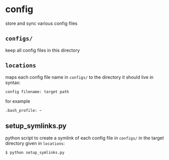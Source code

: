 # config
store and sync various config files

## `configs/`
keep all config files in this directory

## `locations`
maps each config file name in `configs/` to the directory it should live in
syntax:
```
config filename: target path
```
for example
```
.bash_profile: ~
```

## setup_symlinks.py
python script to create a symlink of each config file in `configs/` in the target directory given in `locations`:
```
$ python setup_symlinks.py
```
